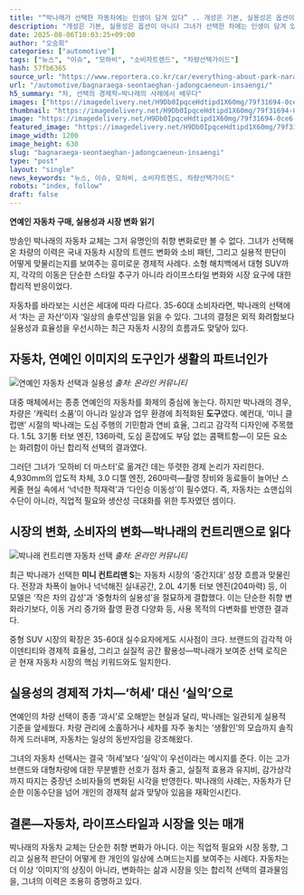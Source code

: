 ```yaml
---
title: "“박나래가 선택한 자동차에는 인생이 담겨 있다” .. 개성은 기본, 실용성은 옵션이 아니다"
description: "개성은 기본, 실용성은 옵션이 아니다 그녀가 선택한 차에는 인생이 담겨 있다 ..."
date: 2025-08-06T10:03:25+09:00
author: "오승희"
categories: ["automotive"]
tags: ["뉴스", "이슈", "모하비", "소비자트렌드", "차량선택가이드"]
hash: 57fb6365
source_url: "https://www.reportera.co.kr/car/everything-about-park-naraes-car/"
url: "/automotive/bagnaraega-seontaeghan-jadongcaeneun-insaengi/"
h5_summary: "차, 선택의 경제학—박나래의 사례에서 배우다"
images: ["https://imagedelivery.net/H9Db0IpqceHdtipd1X60mg/79f31694-0ce6-46dc-508d-303ffa140900/public", "https://imagedelivery.net/H9Db0IpqceHdtipd1X60mg/70c125f0-7567-469c-bf69-412c126a0300/public", "https://imagedelivery.net/H9Db0IpqceHdtipd1X60mg/a6eb0a8c-afe8-49d8-0b9f-a8f98f240200/public"]
thumbnail: "https://imagedelivery.net/H9Db0IpqceHdtipd1X60mg/79f31694-0ce6-46dc-508d-303ffa140900/public"
image: "https://imagedelivery.net/H9Db0IpqceHdtipd1X60mg/79f31694-0ce6-46dc-508d-303ffa140900/public"
featured_image: "https://imagedelivery.net/H9Db0IpqceHdtipd1X60mg/79f31694-0ce6-46dc-508d-303ffa140900/public"
image_width: 1200
image_height: 630
slug: "bagnaraega-seontaeghan-jadongcaeneun-insaengi"
type: "post"
layout: "single"
news_keywords: "뉴스, 이슈, 모하비, 소비자트렌드, 차량선택가이드"
robots: "index, follow"
draft: false
---
```


**연예인 자동차 구매, 실용성과 시장 변화 읽기**

방송인 박나래의 자동차 교체는 그저 유명인의 취향 변화로만 볼 수 없다. 그녀가 선택해온 차량의 이력은 국내 자동차 시장의 트렌드 변화와 소비 패턴, 그리고 실용적 판단이 어떻게 맞물리는지를 보여주는 흥미로운 경제적 사례다. 소형 해치백에서 대형 SUV까지, 각각의 이동은 단순한 스타일 추구가 아니라 라이프스타일 변화와 시장 요구에 대한 합리적 반응이었다.

자동차를 바라보는 시선은 세대에 따라 다르다. 35-60대 소비자라면, 박나래의 선택에서 ‘차는 곧 자산’이자 ‘일상의 솔루션’임을 읽을 수 있다. 그녀의 결정은 외적 화려함보다 실용성과 효율성을 우선시하는 최근 자동차 시장의 흐름과도 맞닿아 있다.


## 자동차, 연예인 이미지의 도구인가 생활의 파트너인가

![연예인 자동차 선택과 실용성](https://imagedelivery.net/H9Db0IpqceHdtipd1X60mg/70c125f0-7567-469c-bf69-412c126a0300/public)
*출처: 온라인 커뮤니티*


대중 매체에서는 종종 연예인의 자동차를 화제의 중심에 놓는다. 하지만 박나래의 경우, 차량은 ‘캐릭터 소품’이 아니라 일상과 업무 환경에 최적화된 **도구**였다. 예컨대, ‘미니 클럽맨’ 시절의 박나래는 도심 주행의 기민함과 연비 효율, 그리고 감각적 디자인에 주목했다. 1.5L 3기통 터보 엔진, 136마력, 도심 혼잡에도 부담 없는 콤팩트함—이 모든 요소는 화려함이 아닌 합리적 선택의 결과였다.

그러던 그녀가 ‘모하비 더 마스터’로 옮겨간 데는 뚜렷한 경제 논리가 자리한다. 4,930mm의 압도적 차체, 3.0 디젤 엔진, 260마력—촬영 장비와 동료들이 늘어난 스케줄 현실 속에서 ‘넉넉한 적재력’과 ‘다인승 이동성’이 필수였다. 즉, 자동차는 쇼맨십의 수단이 아니라, 직업적 필요와 생산성 극대화를 위한 투자였던 셈이다.


## 시장의 변화, 소비자의 변화—박나래의 컨트리맨으로 읽다

![박나래 컨트리맨 자동차 선택](https://imagedelivery.net/H9Db0IpqceHdtipd1X60mg/a6eb0a8c-afe8-49d8-0b9f-a8f98f240200/public)
*출처: 온라인 커뮤니티*


최근 박나래가 선택한 **미니 컨트리맨 S**는 자동차 시장의 ‘중간지대’ 성장 흐름과 맞물린다. 전장과 차폭이 늘어나 넉넉해진 실내공간, 2.0L 4기통 터보 엔진(204마력) 등, 이 모델은 ‘작은 차의 감성’과 ‘중형차의 실용성’을 절묘하게 결합했다. 이는 단순한 취향 변화라기보다, 이동 거리 증가와 촬영 환경 다양화 등, 사용 목적의 다변화를 반영한 결과다.

중형 SUV 시장의 확장은 35-60대 실수요자에게도 시사점이 크다. 브랜드의 감각적 아이덴티티와 경제적 효율성, 그리고 실질적 공간 활용성—박나래가 보여준 선택 로직은 곧 현재 자동차 시장의 핵심 키워드와도 일치한다.


## 실용성의 경제적 가치—‘허세’ 대신 ‘실익’으로

연예인의 차량 선택이 종종 ‘과시’로 오해받는 현실과 달리, 박나래는 일관되게 실용적 기준을 앞세웠다. 차량 관리에 소홀하거나 세차를 자주 놓치는 ‘생활인’의 모습까지 솔직하게 드러내며, 자동차는 일상의 동반자임을 강조해왔다.

그녀의 자동차 선택사는 결국 ‘허세’보다 ‘실익’이 우선이라는 메시지를 준다. 이는 고가 브랜드와 대형차량에 대한 무분별한 선호가 점차 줄고, 실질적 효용과 유지비, 감가상각까지 따지는 중장년 소비자들의 변화된 시각을 반영한다. 박나래의 사례는, 자동차가 단순한 이동수단을 넘어 개인의 경제적 삶과 맞닿아 있음을 재확인시킨다.


## 결론—자동차, 라이프스타일과 시장을 잇는 매개

박나래의 자동차 교체는 단순한 취향 변화가 아니다. 이는 직업적 필요와 시장 동향, 그리고 실용적 판단이 어떻게 한 개인의 일상에 스며드는지를 보여주는 사례다. 자동차는 더 이상 ‘이미지’의 상징이 아니라, 변화하는 삶과 시장을 잇는 합리적 선택의 결과물임을, 그녀의 이력은 조용히 증명하고 있다.
